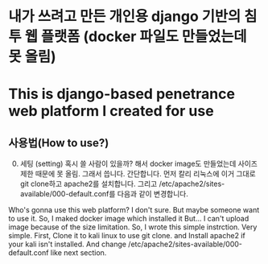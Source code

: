 # 내가 쓰려고 만든 개인용 django 기반의 침투 웹 플랫폼 (docker 파일도 만들었는데 못 올림)
# This is django-based penetrance web platform I created for use

## 사용법(How to use?)

0. 세팅 (setting)
혹시 쓸 사람이 있을까? 해서 docker image도 만들었는데 사이즈 제한 때문에 못 올림. 그래서 씁니다.
간단합니다. 먼저 칼리 리눅스에 이거 그대로 git clone하고 apache2를 설치합니다. 
그리고 /etc/apache2/sites-available/000-default.conf를 다음과 같이 변경합니다.

Who's gonna use this web platform? I don't sure. But maybe someone want to use it. So, I maked docker image which installed it
But... I can't upload image because of the size limitation. So, I wrote this simple instrction. 
Very simple. First, Clone it to kali linux to use git clone. and Install apache2 if your kali isn't installed.
And change /etc/apache2/sites-available/000-default.conf like next section.

